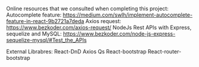 Online resources that we consulted when completing this project: 
    Autocomplete feature: https://medium.com/swlh/implement-autocomplete-feature-in-react-9b2721a7deda
    Axios request: https://www.bezkoder.com/axios-request/
    NodeJs Rest APIs with Express, sequelize and MySQL: https://www.bezkoder.com/node-js-express-sequelize-mysql/#Test_the_APIs 

External Librabres:
    React-DnD 
    Axios 
    Qs
    React-bootstrap
    React-router-bootstrap
